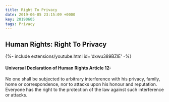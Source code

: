 ```yaml
---
title: Right To Privacy
date: 2019-06-05 23:15:09 +0000
key: 20190605
tags: Privacy
---
```


## Human Rights: Right To Privacy

<div>{%- include extensions/youtube.html id='dxwu389BZlE' -%}</div>

#### Universal Declaration of Human Rights Article 12:

No one shall be subjected to arbitrary interference with his privacy, family, home or correspondence, nor to attacks upon his honour and reputation. Everyone has the right to the protection of the law against such interference or attacks.
